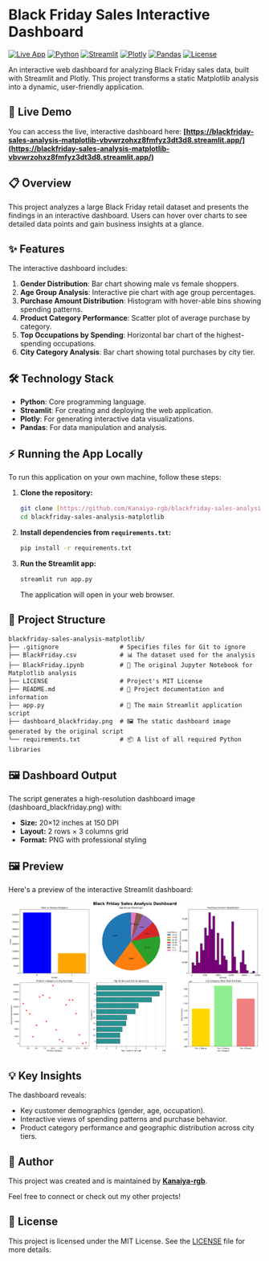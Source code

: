 # Black Friday Sales Interactive Dashboard

[![Live App](https://static.streamlit.io/badges/streamlit_badge_black_white.svg)](https://blackfriday-sales-analysis-matplotlib-vbvwrzohxz8fmfyz3dt3d8.streamlit.app/)
[![Python](https://img.shields.io/badge/Python-3.9+-blue.svg)](https://python.org)
[![Streamlit](https://img.shields.io/badge/Streamlit-1.0+-ff4b4b.svg)](https://streamlit.io)
[![Plotly](https://img.shields.io/badge/Plotly-5.0+-9082f7.svg)](https://plotly.com)
[![Pandas](https://img.shields.io/badge/Pandas-1.3+-green.svg)](https://pandas.pydata.org)
[![License](https://img.shields.io/badge/License-MIT-yellow.svg)](LICENSE)

An interactive web dashboard for analyzing Black Friday sales data, built with Streamlit and Plotly. This project transforms a static Matplotlib analysis into a dynamic, user-friendly application.

## 🚀 Live Demo

You can access the live, interactive dashboard here:
**[https://blackfriday-sales-analysis-matplotlib-vbvwrzohxz8fmfyz3dt3d8.streamlit.app/](https://blackfriday-sales-analysis-matplotlib-vbvwrzohxz8fmfyz3dt3d8.streamlit.app/)**

## 📋 Overview

This project analyzes a large Black Friday retail dataset and presents the findings in an interactive dashboard. Users can hover over charts to see detailed data points and gain business insights at a glance.

## ✨ Features

The interactive dashboard includes:

1.  **Gender Distribution**: Bar chart showing male vs female shoppers.
2.  **Age Group Analysis**: Interactive pie chart with age group percentages.
3.  **Purchase Amount Distribution**: Histogram with hover-able bins showing spending patterns.
4.  **Product Category Performance**: Scatter plot of average purchase by category.
5.  **Top Occupations by Spending**: Horizontal bar chart of the highest-spending occupations.
6.  **City Category Analysis**: Bar chart showing total purchases by city tier.

## 🛠️ Technology Stack

* **Python**: Core programming language.
* **Streamlit**: For creating and deploying the web application.
* **Plotly**: For generating interactive data visualizations.
* **Pandas**: For data manipulation and analysis.

## ⚡ Running the App Locally

To run this application on your own machine, follow these steps:

1.  **Clone the repository:**
    ```bash
    git clone [https://github.com/Kanaiya-rgb/blackfriday-sales-analysis-matplotlib.git](https://github.com/Kanaiya-rgb/blackfriday-sales-analysis-matplotlib.git)
    cd blackfriday-sales-analysis-matplotlib
    ```

2.  **Install dependencies from `requirements.txt`:**
    ```bash
    pip install -r requirements.txt
    ```

3.  **Run the Streamlit app:**
    ```bash
    streamlit run app.py
    ```
    The application will open in your web browser.

## 📂 Project Structure

```
blackfriday-sales-analysis-matplotlib/
├── .gitignore                 # Specifies files for Git to ignore
├── BlackFriday.csv            # 📊 The dataset used for the analysis
├── BlackFriday.ipynb          # 📓 The original Jupyter Notebook for Matplotlib analysis
├── LICENSE                    # Project's MIT License
├── README.md                  # 📄 Project documentation and information
├── app.py                     # 🚀 The main Streamlit application script
├── dashboard_blackfriday.png  # 🖼️ The static dashboard image generated by the original script
└── requirements.txt           # 📦 A list of all required Python libraries
```

## 🖼️ Dashboard Output

The script generates a high-resolution dashboard image (dashboard_blackfriday.png) with:
- **Size:** 20×12 inches at 150 DPI
- **Layout:** 2 rows × 3 columns grid
- **Format:** PNG with professional styling

## 🖼️ Preview

Here's a preview of the interactive Streamlit dashboard:

![Streamlit Interactive Dashboard](https://github.com/Kanaiya-rgb/blackfriday-sales-analysis-matplotlib/blob/9390c194813e88dbd005c19700f871b43179a7e5/dashboard_blackfriday.png)

## 💡 Key Insights

The dashboard reveals:
-   Key customer demographics (gender, age, occupation).
-   Interactive views of spending patterns and purchase behavior.
-   Product category performance and geographic distribution across city tiers.

## 👤 Author

This project was created and is maintained by **[Kanaiya-rgb](https://github.com/Kanaiya-rgb)**.

Feel free to connect or check out my other projects!

## 📄 License

This project is licensed under the MIT License. See the [LICENSE](LICENSE) file for more details.
